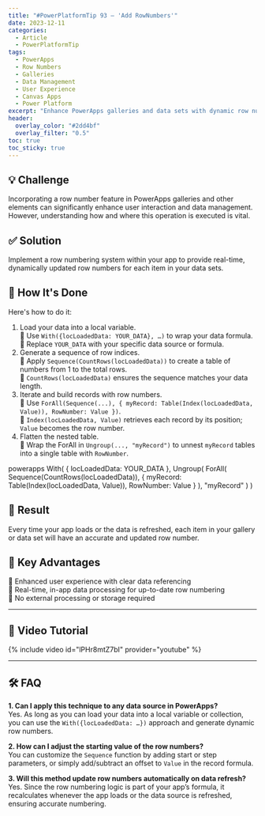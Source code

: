 ```yaml
---
title: "#PowerPlatformTip 93 – 'Add RowNumbers'"
date: 2023-12-11
categories:
  - Article
  - PowerPlatformTip
tags:
  - PowerApps
  - Row Numbers
  - Galleries
  - Data Management
  - User Experience
  - Canvas Apps
  - Power Platform
excerpt: "Enhance PowerApps galleries and data sets with dynamic row numbering—improve user experience, data management, and navigation using simple, real-time techniques."
header:
  overlay_color: "#2dd4bf"
  overlay_filter: "0.5"
toc: true
toc_sticky: true
---
```


## 💡 Challenge
Incorporating a row number feature in PowerApps galleries and other elements can significantly enhance user interaction and data management. However, understanding how and where this operation is executed is vital.

## ✅ Solution
Implement a row numbering system within your app to provide real-time, dynamically updated row numbers for each item in your data sets.

## 🔧 How It's Done
Here's how to do it:
1. Load your data into a local variable.  
   🔸 Use `With({locLoadedData: YOUR_DATA}, …)` to wrap your data formula.  
   🔸 Replace `YOUR_DATA` with your specific data source or formula.
2. Generate a sequence of row indices.  
   🔸 Apply `Sequence(CountRows(locLoadedData))` to create a table of numbers from 1 to the total rows.  
   🔸 `CountRows(locLoadedData)` ensures the sequence matches your data length.
3. Iterate and build records with row numbers.  
   🔸 Use `ForAll(Sequence(...), { myRecord: Table(Index(locLoadedData, Value)), RowNumber: Value })`.  
   🔸 `Index(locLoadedData, Value)` retrieves each record by its position; `Value` becomes the row number.
4. Flatten the nested table.  
   🔸 Wrap the ForAll in `Ungroup(..., "myRecord")` to unnest `myRecord` tables into a single table with `RowNumber`.

powerapps
With(
  { locLoadedData: YOUR_DATA },
  Ungroup(
    ForAll(
      Sequence(CountRows(locLoadedData)),
      {
        myRecord: Table(Index(locLoadedData, Value)),
        RowNumber: Value
      }
    ),
    "myRecord"
  )
)


## 🎉 Result
Every time your app loads or the data is refreshed, each item in your gallery or data set will have an accurate and updated row number.

## 🌟 Key Advantages
🔸 Enhanced user experience with clear data referencing  
🔸 Real-time, in-app data processing for up-to-date row numbering  
🔸 No external processing or storage required

---

## 🎥 Video Tutorial
{% include video id="lPHr8mtZ7bI" provider="youtube" %}

---

## 🛠️ FAQ
**1. Can I apply this technique to any data source in PowerApps?**  
Yes. As long as you can load your data into a local variable or collection, you can use the `With({locLoadedData: …})` approach and generate dynamic row numbers.

**2. How can I adjust the starting value of the row numbers?**  
You can customize the `Sequence` function by adding start or step parameters, or simply add/subtract an offset to `Value` in the record formula.

**3. Will this method update row numbers automatically on data refresh?**  
Yes. Since the row numbering logic is part of your app’s formula, it recalculates whenever the app loads or the data source is refreshed, ensuring accurate numbering.
